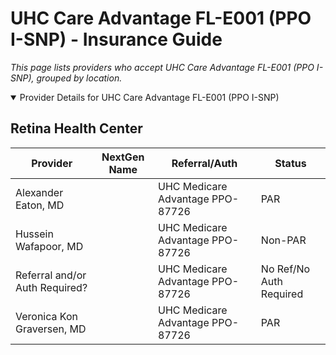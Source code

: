 # UHC Care Advantage FL-E001 (PPO I-SNP) - Insurance Guide

*This page lists providers who accept UHC Care Advantage FL-E001 (PPO I-SNP), grouped by location.*

<details open><summary>Provider Details for UHC Care Advantage FL-E001 (PPO I-SNP)</summary>

## Retina Health Center

| Provider | NextGen Name | Referral/Auth | Status |
|----------|-------------|--------------|--------|
| Alexander Eaton, MD |  | UHC Medicare Advantage PPO-87726 | PAR |
| Hussein Wafapoor, MD |  | UHC Medicare Advantage PPO-87726 | Non-PAR |
| Referral and/or Auth Required? |  | UHC Medicare Advantage PPO-87726 | No Ref/No Auth Required |
| Veronica Kon Graversen, MD |  | UHC Medicare Advantage PPO-87726 | PAR |

</details>

